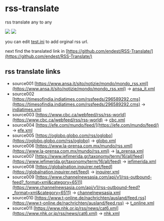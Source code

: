 # rss-translate

rss translate any to any

![](https://github.com/endest/RSS-Translate/workflows/circle_translate/badge.svg)
![](https://github.com/endest/RSS-Translate/workflows/Deploy/badge.svg)

you can edit [test.ini](https://github.com/endest/RSS-Translate/edit/main/test.ini) to add orginal rss url.

next find the translated link in [https://github.com/endest/RSS-Translate/](https://github.com/endest/RSS-Translate/)

## rss translate links

 - source001 [https://www.ansa.it/sito/notizie/mondo/mondo_rss.xml](https://www.ansa.it/sito/notizie/mondo/mondo_rss.xml) -> [ansa_it.xml](rss/ansa_it.xml)
 - source002 [https://timesofindia.indiatimes.com/rssfeeds/296589292.cms](https://timesofindia.indiatimes.com/rssfeeds/296589292.cms) -> [indiatimes.xml](rss/indiatimes.xml)
 - source003 [https://www.cbc.ca/webfeed/rss/rss-world](https://www.cbc.ca/webfeed/rss/rss-world) -> [cbc.xml](rss/cbc.xml)
 - source004 [https://efe.com/mundo/feed/](https://efe.com/mundo/feed/) -> [efe.xml](rss/efe.xml)
 - source005 [https://oglobo.globo.com/rss/oglobo](https://oglobo.globo.com/rss/oglobo) -> [globo.xml](rss/globo.xml)
 - source006 [https://www.la-prensa.com.mx/mundo/rss.xml](https://www.la-prensa.com.mx/mundo/rss.xml) -> [la_prensa.xml](rss/la_prensa.xml)
 - source007 [https://www.iefimerida.gr/taxonomy/term/16/all/feed](https://www.iefimerida.gr/taxonomy/term/16/all/feed) -> [iefimerida.xml](rss/iefimerida.xml)
 - source008 [https://globalnation.inquirer.net/feed](https://globalnation.inquirer.net/feed) -> [inquirer.xml](rss/inquirer.xml)
 - source009 [https://www.channelnewsasia.com/api/v1/rss-outbound-feed?_format=xml&category=6511](https://www.channelnewsasia.com/api/v1/rss-outbound-feed?_format=xml&category=6511) -> [channelnewsasia.xml](rss/channelnewsasia.xml)
 - source010 [https://www.t-online.de/nachrichten/ausland/feed.rss](https://www.t-online.de/nachrichten/ausland/feed.rss) -> [t_online.xml](rss/t_online.xml)
 - source011 [https://www.nhk.or.jp/rss/news/cat6.xml](https://www.nhk.or.jp/rss/news/cat6.xml) -> [nhk.xml](rss/nhk.xml)

